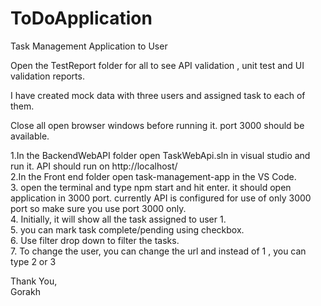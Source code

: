 # ToDoApplication
Task Management Application to User

Open the TestReport folder for all to see API validation , unit test and UI validation reports.

I have created mock data with three users and assigned task to each of them. 

Close all open browser windows before running it. port 3000 should be available.

1.In the BackendWebAPI folder open TaskWebApi.sln in visual studio and run it. API should run on http://localhost/                                                        
2.In the Front end folder open task-management-app in the VS Code.                    
3. open the terminal and type npm start and hit enter. it should open application in 3000 port. currently API is configured for use of only 3000 port so make sure you use port 3000 only.  
4. Initially, it will show all the task assigned to user 1.           
5. you can mark task complete/pending using checkbox.         
6. Use filter drop down to filter the tasks.            
7. To change the user, you can change the url and instead of 1 , you can type 2 or 3


Thank You,                
Gorakh

